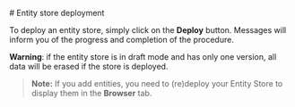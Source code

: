 # Entity store deployment

To deploy an entity store, simply click on the **Deploy** button. Messages will inform you of the progress and completion of the procedure.

**Warning**: if the entity store is in draft mode and has only one version, all data will be erased if the store is deployed.

> **Note:** If you add entities, you need to (re)deploy your Entity Store to display them in the **Browser** tab.
